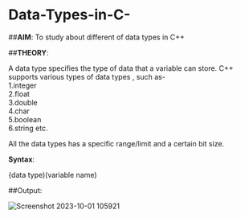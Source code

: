 # Data-Types-in-C-

##**AIM**: To study about different of data types in C++ 

##**THEORY**:
<p>A data type specifies the type of data that a variable can store. C++ supports various types of data types , such as- <br>
1.integer<br>
2.float<br>
3.double<br>
4.char<br>
5.boolean<br>
6.string etc.</p>

<p>All the data types has a specific range/limit and a certain bit size.</p>

**Syntax**: <p>{data type)(variable name) </p>

##Output:



![Screenshot 2023-10-01 105921](https://github.com/SejalCh/Data-Types-in-CPP/assets/139526001/2de3b89b-d64a-4b8b-8a11-eca0bf3943ae)
